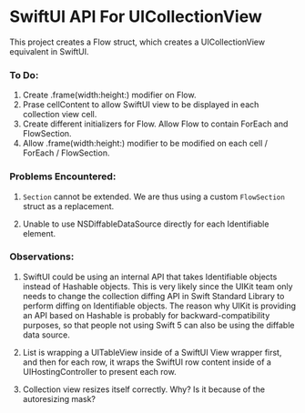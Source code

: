 #  SwiftUI API For UICollectionView

This project creates a Flow struct, which creates a UICollectionView equivalent in SwiftUI.

### To Do: ###
1. Create .frame(width:height:) modifier on Flow.
2. Prase cellContent to allow SwiftUI view to be displayed in each collection view cell.
3. Create different initializers for Flow. Allow Flow to contain ForEach and FlowSection.
4. Allow .frame(width:height:) modifier to be modified on each cell / ForEach / FlowSection.



### Problems Encountered: ###
1. `Section` cannot be extended. We are thus using a custom `FlowSection` struct as a replacement.

2. Unable to use NSDiffableDataSource directly for each Identifiable element.


### Observations: ###
1. SwiftUI could be using an internal API that takes Identifiable objects instead of Hashable objects. This is very likely since the UIKit team only needs to change the collection diffing API in Swift Standard Library to perform diffing on Identifiable objects. The reason why UIKit is providing an API based on Hashable is probably for backward-compatibility purposes, so that people not using Swift 5 can also be using the diffable data source.

2. List is wrapping a UITableView inside of a SwiftUI View wrapper first, and then for each row, it wraps the SwiftUI row content inside of a UIHostingController to present each row.

3. Collection view resizes itself correctly. Why? Is it because of the autoresizing mask?

